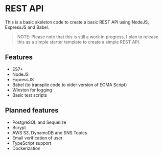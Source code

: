 # REST API

This is a basic skeleton code to create a basic REST API using NodeJS, ExpressJS and Babel.

> NOTE: Please note that this is still a work in progress, I plan to release this as a simple starter template to create a simple REST API.

## Features

- ES7+
- NodeJS
- ExpressJS
- Babel (to transpile code to older version of ECMA Script)
- Winston for logging
- Basic test scripts

## Planned features

- PostgreSQL and Sequelize
- Bcrypt
- AWS S3, DynamoDB and SNS Topics
- Email verification of user
- TypeScript support
- Dockerization
